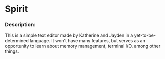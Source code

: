# Spirit 


### Description:
This is a simple text editor made by Katherine and Jayden in a yet-to-be-determined language. It won't have many features, but serves as an opportunity to learn about memory management, terminal I/O, among other things.


